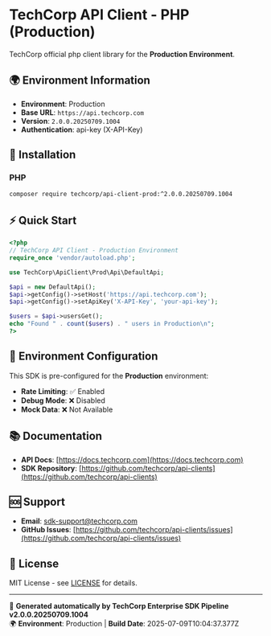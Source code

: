 # TechCorp API Client - PHP (Production)

TechCorp official php client library for the **Production Environment**.

## 🌍 Environment Information

- **Environment**: Production
- **Base URL**: `https://api.techcorp.com`
- **Version**: `2.0.0.20250709.1004`
- **Authentication**: api-key (X-API-Key)

## 🚀 Installation

### PHP

```bash
composer require techcorp/api-client-prod:^2.0.0.20250709.1004
```

## ⚡ Quick Start

```php
<?php
// TechCorp API Client - Production Environment
require_once 'vendor/autoload.php';

use TechCorp\ApiClient\Prod\Api\DefaultApi;

$api = new DefaultApi();
$api->getConfig()->setHost('https://api.techcorp.com');
$api->getConfig()->setApiKey('X-API-Key', 'your-api-key');

$users = $api->usersGet();
echo "Found " . count($users) . " users in Production\n";
?>
```

## 🔧 Environment Configuration

This SDK is pre-configured for the **Production** environment:

- **Rate Limiting**: ✅ Enabled
- **Debug Mode**: ❌ Disabled  
- **Mock Data**: ❌ Not Available

## 📚 Documentation

- **API Docs**: [https://docs.techcorp.com](https://docs.techcorp.com)
- **SDK Repository**: [https://github.com/techcorp/api-clients](https://github.com/techcorp/api-clients)

## 🆘 Support

- **Email**: [sdk-support@techcorp.com](mailto:sdk-support@techcorp.com)
- **GitHub Issues**: [https://github.com/techcorp/api-clients/issues](https://github.com/techcorp/api-clients/issues)

## 📄 License

MIT License - see [LICENSE](https://opensource.org/licenses/MIT) for details.

---
🤖 **Generated automatically by TechCorp Enterprise SDK Pipeline v2.0.0.20250709.1004**  
🌍 **Environment**: Production | **Build Date**: 2025-07-09T10:04:37.377Z
